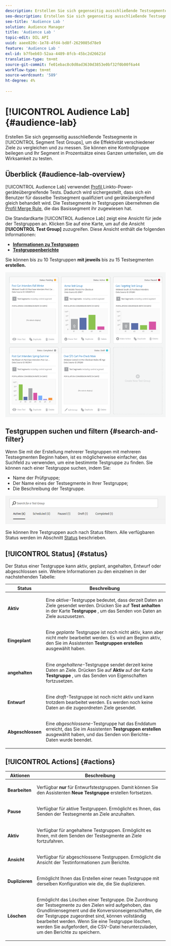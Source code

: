 ```yaml
---
description: Erstellen Sie sich gegenseitig ausschließende Testsegmente in Segmenttestgruppen, um die Effektivität verschiedener Ziele zu vergleichen und zu messen. Sie können eine Kontrollgruppe beilegen und Ihr Segment in Prozentsätze eines Ganzen unterteilen, um die Wirksamkeit zu testen.
seo-description: Erstellen Sie sich gegenseitig ausschließende Testsegmente in Segmenttestgruppen, um die Effektivität verschiedener Ziele zu vergleichen und zu messen. Sie können eine Kontrollgruppe beilegen und Ihr Segment in Prozentsätze eines Ganzen unterteilen, um die Wirksamkeit zu testen.
seo-title: 'Audience Lab '
solution: Audience Manager
title: 'Audience Lab '
topic-edit: DIL API
uuid: aaee820c-1e78-4fd4-bd8f-2629085d78e9
feature: 'Audience Lab '
exl-id: b7fbeb03-52aa-4489-8fcb-45bc2d26621d
translation-type: tm+mt
source-git-commit: fe01ebac8c0d0ad3630d3853e0bf32f0b00f6a44
workflow-type: tm+mt
source-wordcount: '589'
ht-degree: 4%

---
```


# [!UICONTROL Audience Lab] {#audience-lab}

Erstellen Sie sich gegenseitig ausschließende Testsegmente in [!UICONTROL Segment Test Groups], um die Effektivität verschiedener Ziele zu vergleichen und zu messen. Sie können eine Kontrollgruppe beilegen und Ihr Segment in Prozentsätze eines Ganzen unterteilen, um die Wirksamkeit zu testen.

## Überblick {#audience-lab-overview}

[!UICONTROL Audience Lab] verwendet  [Profil ](../../features/profile-merge-rules/merge-rules-overview.md) Linkto-Power-geräteübergreifende Tests. Dadurch wird sichergestellt, dass sich ein Benutzer für dasselbe Testsegment qualifiziert und geräteübergreifend gleich behandelt wird. Die Testsegmente in Testgruppen übernehmen die [Profil Merge Rule](../../features/profile-merge-rules/merge-rules-dashboard.md), die das Basissegment ihr zugewiesen hat.

Die Standardkarte [!UICONTROL Audience Lab] zeigt eine Ansicht für jede der Testgruppen an. Klicken Sie auf eine Karte, um auf die Ansicht **[!UICONTROL Test Group]** zuzugreifen. Diese Ansicht enthält die folgenden Informationen:

* **[Informationen zu Testgruppen](../../features/audience-lab/audience-lab-information-view.md)**
* **[Testgruppenberichte](../../features/audience-lab/audience-lab-reporting-view.md)**

Sie können bis zu 10 Testgruppen **mit jeweils** bis zu 15 Testsegmenten **erstellen.**

![](assets/test-groups-view.PNG)

## Testgruppen suchen und filtern {#search-and-filter}

Wenn Sie mit der Erstellung mehrerer Testgruppen mit mehreren Testsegmenten Beginn haben, ist es möglicherweise einfacher, das Suchfeld zu verwenden, um eine bestimmte Testgruppe zu finden. Sie können nach einer Testgruppe suchen, indem Sie:

* Name der Prüfgruppe;
* Der Name eines der Testsegmente in Ihrer Testgruppe;
* Die Beschreibung der Testgruppe.

![](assets/search_and_filter_audience_lab.png)

Sie können Ihre Testgruppen auch nach Status filtern. Alle verfügbaren Status werden im Abschnitt [Status](../../features/audience-lab/audience-lab.md#status) beschrieben.

## [!UICONTROL Status] {#status}

Der Status einer Testgruppe kann aktiv, geplant, angehalten, Entwurf oder abgeschlossen sein. Weitere Informationen zu den einzelnen in der nachstehenden Tabelle:

<table id="table_7A0388BA02E045AC971C06A22DAC2C63"> 
 <thead> 
  <tr> 
   <th colname="col1" class="entry"> Status </th> 
   <th colname="col2" class="entry"> Beschreibung </th> 
  </tr> 
 </thead>
 <tbody> 
  <tr> 
   <td colname="col1"> <p> <b><span class="uicontrol"> Aktiv </span></b> </p> </td> 
   <td colname="col2"> <p>Eine <i>aktive</i>-Testgruppe bedeutet, dass derzeit Daten an Ziele gesendet werden. Drücken Sie auf <b><span class="uicontrol"> Test anhalten </span></b> in der Karte <b><span class="uicontrol"> Testgruppe </span></b>, um das Senden von Daten an Ziele auszusetzen. </p> </td> 
  </tr> 
  <tr> 
   <td colname="col1"> <p> <b><span class="uicontrol"> Eingeplant </span></b> </p> </td> 
   <td colname="col2"> <p>Eine <i>geplante</i> Testgruppe ist noch nicht aktiv, kann aber nicht mehr bearbeitet werden. Es wird am Beginn aktiv, den Sie im Assistenten <b>Testgruppen erstellen</b> ausgewählt haben. </p> </td> 
  </tr> 
  <tr> 
   <td colname="col1"> <p> <b><span class="uicontrol"> angehalten </span></b> </p> </td> 
   <td colname="col2"> <p>Eine <i>angehaltene</i>-Testgruppe sendet derzeit keine Daten an Ziele. Drücken Sie auf <b><span class="uicontrol"> Aktiv </span></b> auf der Karte <b><span class="uicontrol"> Testgruppe </span></b>, um das Senden von Eigenschaften fortzusetzen. </p> </td> 
  </tr> 
  <tr> 
   <td colname="col1"> <p> <b><span class="uicontrol"> Entwurf </span></b> </p> </td> 
   <td colname="col2"> <p>Eine <i>draft</i>-Testgruppe ist noch nicht aktiv und kann trotzdem bearbeitet werden. Es werden noch keine Daten an die zugeordneten Ziele gesendet. </p> </td> 
  </tr> 
  <tr> 
   <td colname="col1"> <p> <b><span class="uicontrol"> Abgeschlossen </span></b> </p> </td> 
   <td colname="col2"> <p>Eine <i>abgeschlossene</i>-Testgruppe hat das Enddatum erreicht, das Sie im Assistenten <b><span class="uicontrol"> Testgruppen erstellen </span></b> ausgewählt haben, und das Senden von Berichte-Daten wurde beendet. </p> </td>
  </tr>
 </tbody>
</table>

## [!UICONTROL Actions] {#actions}

<table id="table_481A411E2D2F4FE891595D00E775CF60"> 
 <thead> 
  <tr> 
   <th colname="col1" class="entry"> Aktionen </th> 
   <th colname="col2" class="entry"> Beschreibung </th>
  </tr>
 </thead>
 <tbody> 
  <tr> 
   <td colname="col1"> <p> <b><span class="uicontrol"> Bearbeiten </span></b> </p> </td>
   <td colname="col2"> <p>Verfügbar <b>nur</b> für Entwurfstestgruppen. Damit können Sie den Assistenten <b><span class="uicontrol"> Neue Testgruppe </span></b> erstellen fortsetzen. </p> </td>
  </tr>
  <tr> 
   <td colname="col1"> <p> <b><span class="uicontrol"> Pause </span></b> </p> </td>
   <td colname="col2"> <p>Verfügbar für aktive Testgruppen. Ermöglicht es Ihnen, das Senden der Testsegmente an Ziele anzuhalten. </p> </td>
  </tr>
  <tr> 
   <td colname="col1"> <p> <b><span class="uicontrol"> Aktiv  </span></b> </p> </td>
   <td colname="col2"> <p>Verfügbar für angehaltene Testgruppen. Ermöglicht es Ihnen, mit dem Senden der Testsegmente an Ziele fortzufahren. </p> </td>
  </tr>
  <tr> 
   <td colname="col1"> <p> <b><span class="uicontrol"> Ansicht </span></b> </p> </td>
   <td colname="col2"> <p>Verfügbar für abgeschlossene Testgruppen. Ermöglicht die Ansicht der Testinformationen zum Berichte. </p> </td>
  </tr>
  <tr> 
   <td colname="col1"> <p> <b><span class="uicontrol"> Duplizieren </span></b> </p> </td>
   <td colname="col2"> <p>Ermöglicht Ihnen das Erstellen einer neuen Testgruppe mit derselben Konfiguration wie die, die Sie duplizieren. </p> </td>
  </tr>
  <tr> 
   <td colname="col1"> <p> <b><span class="uicontrol"> Löschen </span></b> </p> </td>
   <td colname="col2"> <p>Ermöglicht das Löschen einer Testgruppe. Die Zuordnung der Testsegmente zu den Zielen wird aufgehoben, das Grundliniensegment und die Konversionseigenschaften, die der Testgruppe zugeordnet sind, können vollständig bearbeitet werden. Wenn Sie eine Testgruppe löschen, werden Sie aufgefordert, die CSV-Datei herunterzuladen, um den Berichte zu speichern. </p> </td>
  </tr>
 </tbody>
</table>

